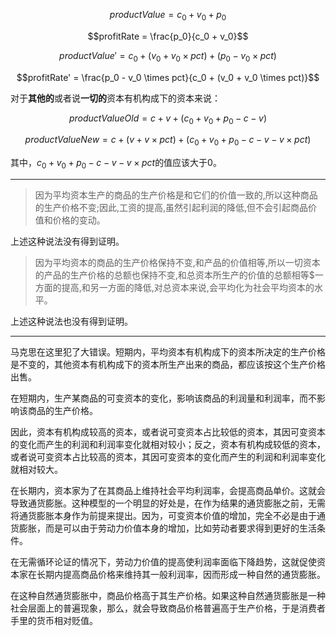 $$productValue = c_0 + v_0 + p_0$$

$$profitRate = \frac{p_0}{c_0 + v_0}$$

$$productValue' = c_0 + (v_0 + v_0 \times pct)+ (p_0 - v_0 \times pct)$$

$$profitRate' = \frac{p_0 - v_0 \times pct}{c_0 + (v_0 + v_0 \times pct)}$$

对于**其他的**或者说**一切的**资本有机构成下的资本来说：

$$productValueOld = c + v + (c_0 + v_0 + p_0 - c -v)$$

$$productValueNew = c + (v + v \times pct) + (c_0 + v_0 + p_0 - c -v - v \times pct)$$

其中，$c_0 + v_0 + p_0 - c - v - v \times pct$的值应该大于0。

---

> 因为平均资本生产的商品的生产价格是和它们的价值一致的,所以这种商品的生产价格不变;因此,工资的提高,虽然引起利润的降低,但不会引起商品价值和价格的变动。

上述这种说法没有得到证明。

> 因为平均资本的商品的生产价格保持不变,和产品的价值相等,所以一切资本的产品的生产价格的总额也保持不变,和总资本所生产的价值的总额相等$一方面的提高,和另一方面的降低,对总资本来说,会平均化为社会平均资本的水平。

上述这种说法也没有得到证明。

---

马克思在这里犯了大错误。短期内，平均资本有机构成下的资本所决定的生产价格是不变的，其他资本有机构成下的资本所生产出来的商品，都应该按这个生产价格出售。

在短期内，生产某商品的可变资本的变化，影响该商品的利润量和利润率，而不影响该商品的生产价格。

因此，资本有机构成较高的资本，或者说可变资本占比较低的资本，其因可变资本的变化而产生的利润和利润率变化就相对较小；反之，资本有机构成较低的资本，或者说可变资本占比较高的资本，其因可变资本的变化而产生的利润和利润率变化就相对较大。

在长期内，资本家为了在其商品上维持社会平均利润率，会提高商品单价。这就会导致通货膨胀。这种模型的一个明显的好处是，在作为结果的通货膨胀之前，无需将通货膨胀本身作为前提来提出。因为，可变资本价值的增加，完全不必是由于通货膨胀，而是可以由于劳动力价值本身的增加，比如劳动者要求得到更好的生活条件。

在无需循环论证的情况下，劳动力价值的提高使利润率面临下降趋势，这就促使资本家在长期内提高商品价格来维持其一般利润率，因而形成一种自然的通货膨胀。

在这种自然通货膨胀中，商品价格高于其生产价格。如果这种自然通货膨胀是一种社会层面上的普遍现象，那么，就会导致商品价格普遍高于生产价格，于是消费者手里的货币相对贬值。
